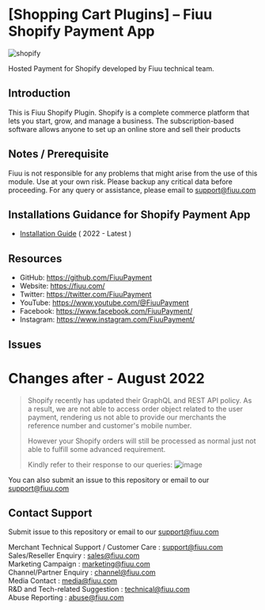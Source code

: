 [Shopping Cart Plugins] – Fiuu Shopify Payment App
=====================

![shopify](https://user-images.githubusercontent.com/38641542/74416385-097a1e80-4e80-11ea-9bce-cc79fb9d9837.jpg)

Hosted Payment for Shopify developed by Fiuu technical team.

Introduction
-----

This is Fiuu Shopify Plugin. Shopify is a complete commerce platform that lets you start, grow, and manage a business. The subscription-based software allows anyone to set up an online store and sell their products

Notes / Prerequisite
-----

Fiuu is not responsible for any problems that might arise from the use of this module. 
Use at your own risk. Please backup any critical data before proceeding. For any query or 
assistance, please email to support@fiuu.com 


Installations Guidance for Shopify Payment App
--------------------------

<!-- - [Installation Guide](https://github.com/RazerMS/Hosted_Payment_for_Shopify_Plugin/wiki/Hosted-Payment-for-Shopify-Guide) (Old) -->
- [Installation Guide](https://github.com/FiuuPayment/Shopping-Cart-Plugins-Fiuu_Hosted_Payment_for_Shopify/wiki/Hosted-Payment-for-Shopify-Guide-2022) ( 2022  - Latest )


## Resources

- GitHub:     https://github.com/FiuuPayment
- Website:    https://fiuu.com/
- Twitter:    https://twitter.com/FiuuPayment
- YouTube:    https://www.youtube.com/@FiuuPayment
- Facebook:   https://www.facebook.com/FiuuPayment/
- Instagram:  https://www.instagram.com/FiuuPayment/


Issues
------------

# Changes after - August 2022

> Shopify recently has updated their GraphQL and REST API policy. As a result, we are not able to access order object
> related to the user payment, rendering us not able to provide our merchants the reference number and customer's mobile
> number.
> 
> However your Shopify orders will still be processed as  normal just not able to fulfill some advanced requirement.
> 
> Kindly refer to their response to our queries:
![image](https://user-images.githubusercontent.com/2503209/191220011-85a93bbb-15b9-46d3-9083-78badabfe247.png)

You can also submit an issue to this repository or email to our support@fiuu.com

Contact Support
-------

Submit issue to this repository or email to our support@fiuu.com

Merchant Technical Support / Customer Care : support@fiuu.com<br>
Sales/Reseller Enquiry : sales@fiuu.com<br>
Marketing Campaign : marketing@fiuu.com<br>
Channel/Partner Enquiry : channel@fiuu.com<br>
Media Contact : media@fiuu.com<br>
R&D and Tech-related Suggestion : technical@fiuu.com<br>
Abuse Reporting : abuse@fiuu.com

